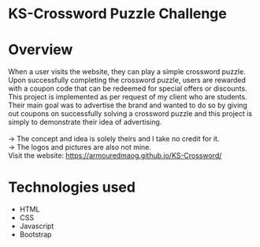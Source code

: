 # KS-Crossword Puzzle Challenge

# Overview
When a user visits the website, they can play a simple crossword puzzle. Upon successfully completing the crossword puzzle, users are rewarded with a coupon code that can be redeemed for special offers or discounts.
This project is implemented as per request of my client who are students. Their main goal was to advertise the brand and wanted to do so by giving out coupons on successfully solving a crossword puzzle and this project is simply to demonstrate their idea of advertising.
<br /> <br />
&#8594; The concept and idea is solely theirs and I take no credit for it. 
<br />
&#8594; The logos and pictures are also not mine.
<br />
Visit the website: https://armouredmaog.github.io/KS-Crossword/

# Technologies used

* HTML
* CSS
* Javascript
* Bootstrap
